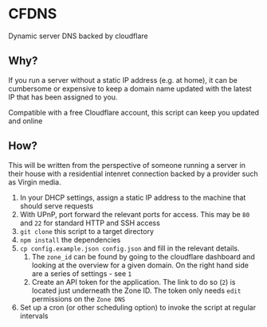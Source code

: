 # CFDNS

Dynamic server DNS backed by cloudflare

## Why?

If you run a server without a static IP address (e.g. at home), it can be
cumbersome or expensive to keep a domain name updated with the latest IP
that has been assigned to you.

Compatible with a free Cloudflare account, this script can keep you updated
and online

## How?

This will be written from the perspective of someone running a server in their
house with a residential intenret connection backed by a provider such as Virgin
media.

1. In your DHCP settings, assign a static IP address to the machine that should 
serve requests
2. With UPnP, port forward the relevant ports for access. This may be `80` and 
`22` for standard HTTP and SSH access
3. `git clone` this script to a target directory
4. `npm install` the dependencies
5. `cp config.example.json config.json` and fill in the relevant details. 
    1. The `zone_id` can be found by going to the cloudflare dashboard and looking
    at the overview for a given domain. On the right hand side are a series of 
    settings - see `1`
    2. Create an API token for the application. The link to do so (`2`) is located
    just underneath the Zone ID. The token only needs `edit` permissions on the 
    `Zone DNS` 
6. Set up a cron (or other scheduling option) to invoke the script at regular intervals
